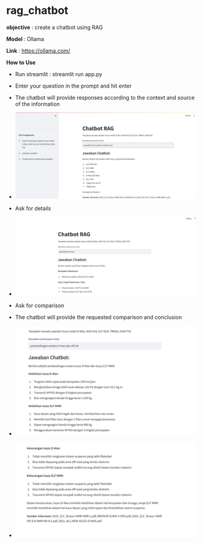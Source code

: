 # rag_chatbot

**objective** : create a chatbot using RAG

**Model** : Ollama

**Link** : https://ollama.com/

**How to Use**
 - Run streamlit : streamlit run app.py
 - Enter your question in the prompt and hit enter
 - The chatbot will provide responses according to the context and source of the information
 - ![Tampilan 1](image/1.jpg)

 - Ask for details
 - ![Tampilan 2](image/2.jpg)

 - Ask for comparison
 - The chatbot will provide the requested comparison and conclusion
 - ![Tampilan 3](image/3.jpg)
 - ![Tampilan 4](image/3_1.jpg)
